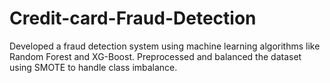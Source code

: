 # Credit-card-Fraud-Detection
Developed a fraud detection system using machine learning algorithms like Random Forest and XG-Boost. Preprocessed and balanced the dataset using SMOTE to handle class imbalance.
